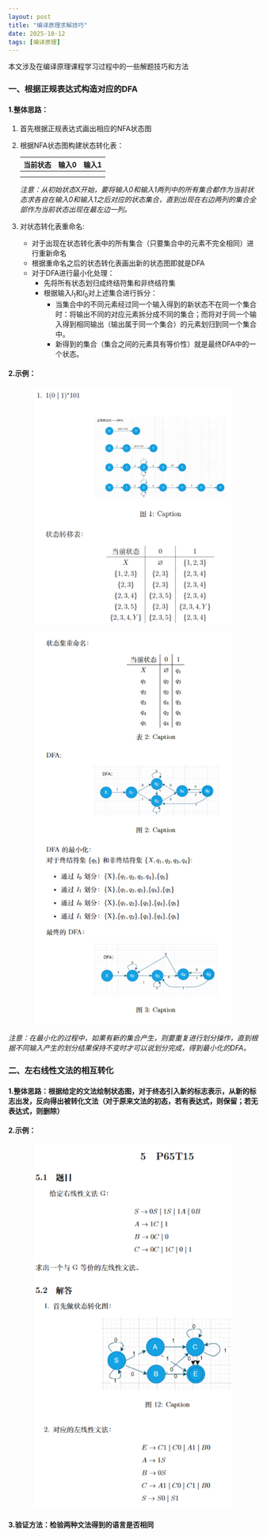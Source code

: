 ```yaml
---
layout: post
title: "编译原理求解技巧"
date: 2025-10-12
tags: [编译原理]
---
```

本文涉及在编译原理课程学习过程中的一些解题技巧和方法

<!--more-->

### 一、根据正规表达式构造对应的DFA

#### 1.整体思路：

1. 首先根据正规表达式画出相应的NFA状态图
2. 根据NFA状态图构建状态转化表：

   | 当前状态 | 输入0 | 输入1 |
   | -------- | ----- | ----- |
   |          |       |       |
   |          |       |       |

   *注意：从初始状态X开始，要将输入0和输入1两列中的所有集合都作为当前状态求各自在输入0和输入1之后对应的状态集合，直到出现在右边两列的集合全部作为当前状态出现在最左边一列。*
3. 对状态转化表重命名:

   * 对于出现在状态转化表中的所有集合（只要集合中的元素不完全相同）进行重新命名
   * 根据重命名之后的状态转化表画出新的状态图即就是DFA
   * 对于DFA进行最小化处理：
     * 先将所有状态划归成终结符集和非终结符集
     * 根据输入$I_1$和$I_0$对上述集合进行拆分：
       * 当集合中的不同元素经过同一个输入得到的新状态不在同一个集合时：将输出不同的对应元素拆分成不同的集合；而将对于同一个输入得到相同输出（输出属于同一个集合）的元素划归到同一个集合中。
       * 新得到的集合（集合之间的元素具有等价性）就是最终DFA中的一个状态。


#### 2.示例：
   <p align="center">
     <img src="/assets/1760261920457.png" alt="居中图片" width="400"/>
   </p>
   <p align="center">
     <img src="/assets/1760262549347.png" alt="居中图片" width="400"/>
   </p>


   *注意：在最小化的过程中，如果有新的集合产生，则要重复进行划分操作，直到根据不同输入产生的划分结果保持不变时才可以说划分完成，得到最小化的DFA。* 




### 二、左右线性文法的相互转化
#### 1.整体思路：根据给定的文法绘制状态图，对于终态引入新的标志表示，从新的标志出发，反向得出被转化文法（对于原来文法的初态，若有表达式，则保留；若无表达式，则删除）
#### 2.示例：
<p align="center">
     <img src="/assets/1760262967470.png" alt="居中图片" width="400"/>
   </p>

#### 3.验证方法：检验两种文法得到的语言是否相同

